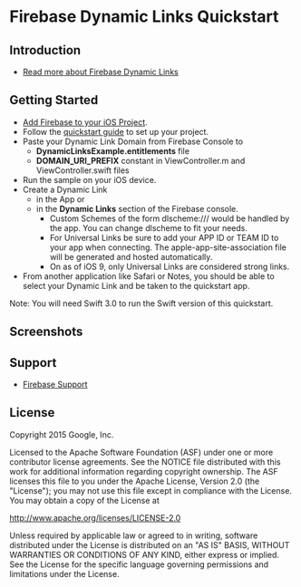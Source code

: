 Firebase Dynamic Links Quickstart
=============================

Introduction
------------

- [Read more about Firebase Dynamic Links](https://firebase.google.com/docs/dynamic-links)

Getting Started
---------------

- [Add Firebase to your iOS Project](https://firebase.google.com/docs/ios/setup).
- Follow the [quickstart guide](https://firebase.google.com) to set up your project.
- Paste your Dynamic Link Domain from Firebase Console to
  - **DynamicLinksExample.entitlements** file
  - **DOMAIN_URI_PREFIX** constant in ViewController.m and ViewController.swift files
- Run the sample on your iOS device.
- Create a Dynamic Link 
  - in the App or
  - in the **Dynamic Links** section of the Firebase console.
    - Custom Schemes of the form dlscheme://<data-to-pass>/<to-app> would be handled
      by the app. You can change dlscheme to fit your needs.
    - For Universal Links be sure to add your APP ID or TEAM ID to your app when
      connecting. The apple-app-site-association file will be generated and
      hosted automatically.
    - On as of iOS 9, only Universal Links are considered strong links.
- From another application like Safari or Notes, you should be able to select
  your Dynamic Link and be taken to the quickstart app.

Note: You will need Swift 3.0 to run the Swift version of this quickstart.

Screenshots
-----------

Support
-------

- [Firebase Support](https://firebase.google.com/support/)

License
-------

Copyright 2015 Google, Inc.

Licensed to the Apache Software Foundation (ASF) under one or more contributor
license agreements.  See the NOTICE file distributed with this work for
additional information regarding copyright ownership.  The ASF licenses this
file to you under the Apache License, Version 2.0 (the "License"); you may not
use this file except in compliance with the License.  You may obtain a copy of
the License at

  http://www.apache.org/licenses/LICENSE-2.0

Unless required by applicable law or agreed to in writing, software
distributed under the License is distributed on an "AS IS" BASIS, WITHOUT
WARRANTIES OR CONDITIONS OF ANY KIND, either express or implied.  See the
License for the specific language governing permissions and limitations under
the License.
